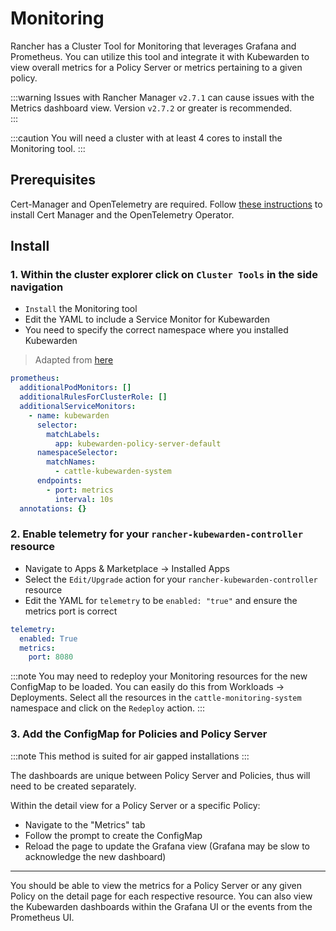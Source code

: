 # Monitoring

Rancher has a Cluster Tool for Monitoring that leverages Grafana and Prometheus. You can utilize this tool and integrate it with Kubewarden to view overall metrics for a Policy Server or metrics pertaining to a given policy.

:::warning
Issues with Rancher Manager `v2.7.1` can cause issues with the Metrics dashboard view. Version `v2.7.2` or greater is recommended.  
:::

:::caution
You will need a cluster with at least 4 cores to install the Monitoring tool.
:::

## Prerequisites

Cert-Manager and OpenTelemetry are required.
Follow [these instructions](../telemetry/opentelemetry/01-quickstart.md#install-opentelemetry) to install Cert Manager and the OpenTelemetry Operator.

## Install

### 1. Within the cluster explorer click on `Cluster Tools` in the side navigation
  - `Install` the Monitoring tool
  - Edit the YAML to include a Service Monitor for Kubewarden
  - You need to specify the correct namespace where you installed Kubewarden

> Adapted from [here](../telemetry/metrics/01-quickstart.md)

```yml
prometheus:
  additionalPodMonitors: []
  additionalRulesForClusterRole: []
  additionalServiceMonitors:
    - name: kubewarden
      selector:
        matchLabels:
          app: kubewarden-policy-server-default
      namespaceSelector:
        matchNames:
          - cattle-kubewarden-system
      endpoints:
        - port: metrics
          interval: 10s
  annotations: {}
```

### 2. Enable telemetry for your `rancher-kubewarden-controller` resource

  - Navigate to Apps & Marketplace -> Installed Apps
  - Select the `Edit/Upgrade` action for your `rancher-kubewarden-controller` resource
  - Edit the YAML for `telemetry` to be `enabled: "true"` and ensure the metrics port is correct

```yml
telemetry:
  enabled: True
  metrics:
    port: 8080
```

:::note
You may need to redeploy your Monitoring resources for the new ConfigMap to be loaded. You can easily do this from Workloads -> Deployments. Select all the resources in the `cattle-monitoring-system` namespace and click on the `Redeploy` action.
:::

### 3. Add the ConfigMap for Policies and Policy Server

:::note
This method is suited for air gapped installations
:::

The dashboards are unique between Policy Server and Policies, thus will need to be created separately. 

Within the detail view for a Policy Server or a specific Policy:
- Navigate to the "Metrics" tab
- Follow the prompt to create the ConfigMap
- Reload the page to update the Grafana view (Grafana may be slow to acknowledge the new dashboard)

---

You should be able to view the metrics for a Policy Server or any given Policy on the detail page for each respective resource. You can also view the Kubewarden dashboards within the Grafana UI or the events from the Prometheus UI.
